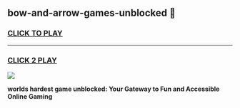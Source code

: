 
## bow-and-arrow-games-unblocked 👋
<h3>
<a href="https://premium.freeplayer.one?title=bow-and-arrow-games-unblocked&ref=14F">CLICK TO PLAY</a></h3>
<hr>

<h3>
<a href="https://premium.freeplayer.one?title=bow-and-arrow-games-unblocked&ref=14F">CLICK 2 PLAY</a>
  
</h3>

<a href="https://premium.freeplayer.one?title=bow-and-arrow-games-unblocked&ref=12F/"><img src="https://clearcache.store/games.png"></a>


**worlds hardest game unblocked: Your Gateway to Fun and Accessible Online Gaming**
